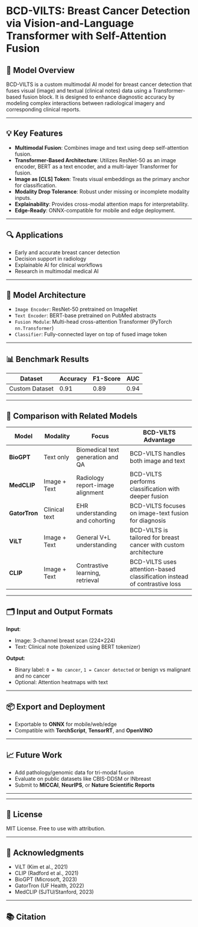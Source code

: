# BCD-VILTS: Breast Cancer Detection via Vision-and-Language Transformer with Self-Attention Fusion

## 🧠 Model Overview
BCD-VILTS is a custom multimodal AI model for breast cancer detection that fuses visual (image) and textual (clinical notes) data using a Transformer-based fusion block. It is designed to enhance diagnostic accuracy by modeling complex interactions between radiological imagery and corresponding clinical reports.

---

## 💡 Key Features

- **Multimodal Fusion**: Combines image and text using deep self-attention fusion.
- **Transformer-Based Architecture**: Utilizes ResNet-50 as an image encoder, BERT as a text encoder, and a multi-layer Transformer for fusion.
- **Image as [CLS] Token**: Treats visual embeddings as the primary anchor for classification.
- **Modality Drop Tolerance**: Robust under missing or incomplete modality inputs.
- **Explainability**: Provides cross-modal attention maps for interpretability.
- **Edge-Ready**: ONNX-compatible for mobile and edge deployment.

---

## 🔍 Applications

- Early and accurate breast cancer detection
- Decision support in radiology
- Explainable AI for clinical workflows
- Research in multimodal medical AI

---

## 🧪 Model Architecture

- `Image Encoder`: ResNet-50 pretrained on ImageNet
- `Text Encoder`: BERT-base pretrained on PubMed abstracts
- `Fusion Module`: Multi-head cross-attention Transformer (PyTorch `nn.Transformer`)
- `Classifier`: Fully-connected layer on top of fused image token

---

## 📊 Benchmark Results

| Dataset        | Accuracy | F1-Score | AUC    |
|----------------|----------|----------|--------|
| Custom Dataset | 0.91     | 0.89     | 0.94   |


---

## 🔬 Comparison with Related Models

| Model       | Modality        | Focus                           | BCD-VILTS Advantage                  |
|-------------|------------------|----------------------------------|--------------------------------------|
| **BioGPT**  | Text only        | Biomedical text generation and QA | BCD-VILTS handles both image and text |
| **MedCLIP** | Image + Text     | Radiology report-image alignment | BCD-VILTS performs classification with deeper fusion |
| **GatorTron**| Clinical text    | EHR understanding and cohorting  | BCD-VILTS focuses on image-text fusion for diagnosis |
| **ViLT**     | Image + Text    | General V+L understanding         | BCD-VILTS is tailored for breast cancer with custom architecture |
| **CLIP**     | Image + Text    | Contrastive learning, retrieval  | BCD-VILTS uses attention-based classification instead of contrastive loss |

---

## 🗂️ Input and Output Formats

**Input**:
- Image: 3-channel breast scan (224×224)
- Text: Clinical note (tokenized using BERT tokenizer)

**Output**:
- Binary label: `0 = No cancer`, `1 = Cancer detected` or benign vs malignant and no cancer
- Optional: Attention heatmaps
with text
---

## 📦 Export and Deployment

- Exportable to **ONNX** for mobile/web/edge
- Compatible with **TorchScript**, **TensorRT**, and **OpenVINO**

---

## 📈 Future Work

- Add pathology/genomic data for tri-modal fusion
- Evaluate on public datasets like CBIS-DDSM or INbreast
- Submit to **MICCAI**, **NeurIPS**, or **Nature Scientific Reports**

---

---

## 🔐 License

MIT License. Free to use with attribution.

---

## 🧾 Acknowledgments

- ViLT (Kim et al., 2021)
- CLIP (Radford et al., 2021)
- BioGPT (Microsoft, 2023)
- GatorTron (UF Health, 2022)
- MedCLIP (SJTU/Stanford, 2023)

---


## 📚 Citation
